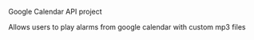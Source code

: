Google Calendar API project

Allows users to play alarms from google calendar with custom mp3 files
